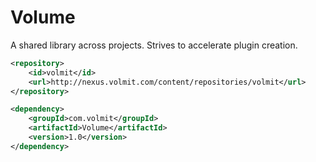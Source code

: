 # Volume
A shared library across projects. Strives to accelerate plugin creation.

```xml
<repository>
    <id>volmit</id>
    <url>http://nexus.volmit.com/content/repositories/volmit</url>
</repository>
```

```xml
<dependency>
    <groupId>com.volmit</groupId>
    <artifactId>Volume</artifactId>
    <version>1.0</version>
</dependency>
```

